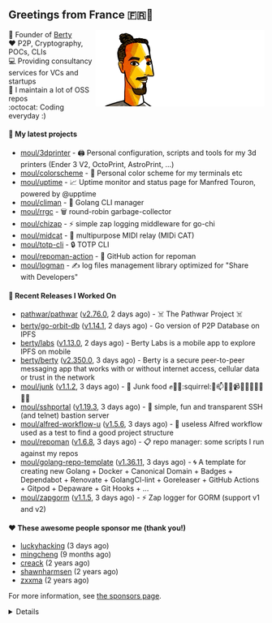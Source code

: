 ## Greetings from France 🇫🇷👋

<img align="right" src="https://raw.githubusercontent.com/moul/moul/main/contribute.gif">

:hammer: Founder of [Berty](https://github.com/berty)<br/>
:heart: P2P, Cryptography, POCs, CLIs<br/>
:computer: Providing consultancy services for VCs and startups<br/> 
:construction: I maintain a lot of OSS repos<br/>
:octocat: Coding everyday :)<br/>

#### 🌱 My latest projects


- [moul/3dprinter](https://github.com/moul/3dprinter) - 🖨 Personal configuration, scripts and tools for my 3d printers (Ender 3 V2, OctoPrint, AstroPrint, …)
- [moul/colorscheme](https://github.com/moul/colorscheme) - 🌈 Personal color scheme for my terminals etc
- [moul/uptime](https://github.com/moul/uptime) - 📈 Uptime monitor and status page for Manfred Touron, powered by @upptime
- [moul/climan](https://github.com/moul/climan) - 🦪 Golang CLI manager
- [moul/rrgc](https://github.com/moul/rrgc) - 🗑 round-robin garbage-collector
- [moul/chizap](https://github.com/moul/chizap) - ⚡️ simple zap logging middleware for go-chi 
- [moul/midcat](https://github.com/moul/midcat) - 🎹 multipurpose MIDI relay (MIDi CAT)
- [moul/totp-cli](https://github.com/moul/totp-cli) - 🔒 TOTP CLI
- [moul/repoman-action](https://github.com/moul/repoman-action) - 🐙 GitHub action for repoman
- [moul/logman](https://github.com/moul/logman) - ✍️ log files management library optimized for &#34;Share with Developers&#34;

#### 🔭 Recent Releases I Worked On

- [pathwar/pathwar](https://github.com/pathwar/pathwar) ([v2.76.0](https://github.com/pathwar/pathwar/releases/tag/v2.76.0), 2 days ago) - ☠️ The Pathwar Project ☠️
- [berty/go-orbit-db](https://github.com/berty/go-orbit-db) ([v1.14.1](https://github.com/berty/go-orbit-db/releases/tag/v1.14.1), 2 days ago) - Go version of P2P Database on IPFS
- [berty/labs](https://github.com/berty/labs) ([v1.13.0](https://github.com/berty/labs/releases/tag/v1.13.0), 2 days ago) - Berty Labs is a mobile app to explore IPFS on mobile
- [berty/berty](https://github.com/berty/berty) ([v2.350.0](https://github.com/berty/berty/releases/tag/v2.350.0), 3 days ago) - Berty is a secure peer-to-peer messaging app that works with or without internet access, cellular data or trust in the network
- [moul/junk](https://github.com/moul/junk) ([v1.1.2](https://github.com/moul/junk/releases/tag/v1.1.2), 3 days ago) - :poop: Junk food :fist::frog::first_quarter_moon_with_face::squirrel::mega::mailbox::bulb::low_brightness::video_camera::calling::ski::dart::bikini::eggplant::barber::aquarius:
- [moul/sshportal](https://github.com/moul/sshportal) ([v1.19.3](https://github.com/moul/sshportal/releases/tag/v1.19.3), 3 days ago) - :tophat: simple, fun and transparent SSH (and telnet) bastion server
- [moul/alfred-workflow-u](https://github.com/moul/alfred-workflow-u) ([v1.5.6](https://github.com/moul/alfred-workflow-u/releases/tag/v1.5.6), 3 days ago) - 🚧 useless Alfred workflow used as a test to find a good project structure
- [moul/repoman](https://github.com/moul/repoman) ([v1.6.8](https://github.com/moul/repoman/releases/tag/v1.6.8), 3 days ago) - 📋 repo manager: some scripts I run against my repos
- [moul/golang-repo-template](https://github.com/moul/golang-repo-template) ([v1.36.11](https://github.com/moul/golang-repo-template/releases/tag/v1.36.11), 3 days ago) - 🌀 A template for creating new Golang &#43; Docker &#43; Canonical Domain &#43; Badges &#43; Dependabot &#43; Renovate &#43; GolangCI-lint &#43; Goreleaser &#43; GitHub Actions &#43; Gitpod &#43; Depaware &#43; Git Hooks &#43; ...
- [moul/zapgorm](https://github.com/moul/zapgorm) ([v1.1.5](https://github.com/moul/zapgorm/releases/tag/v1.1.5), 3 days ago) - ⚡ Zap logger for GORM (support v1 and v2)


#### ❤️ These awesome people sponsor me (thank you!)


- [luckyhacking](https://github.com/luckyhacking) (3 days ago)
- [mingcheng](https://github.com/mingcheng) (9 months ago)
- [creack](https://github.com/creack) (2 years ago)
- [shawnharmsen](https://github.com/shawnharmsen) (2 years ago)
- [zxxma](https://github.com/zxxma) (2 years ago)

For more information, see [the sponsors page](https://github.com/sponsors/moul/).

<details>


  <h4>🚧 Things I did recently</h4>
  <ul>
  
  <li><a href="https://wip.co/@moul/todos/189179">💉  2nd pfizer #life</a> (7 months ago)</li>
  <li><a href="https://wip.co/@moul/todos/189178">📻 daily &#34;Hacker News Café&#34; on ClubHouse #life</a> (7 months ago)</li>
  <li><a href="https://wip.co/@moul/todos/184389">🐙  yesterday on GitHub #oss</a> (9 months ago)</li>
  <li><a href="https://wip.co/@moul/todos/183459">👥  weekly sync with #berty team</a> (9 months ago)</li>
  <li><a href="https://wip.co/@moul/todos/183349">🐙  yesterday on GitHub #oss</a> (9 months ago)</li>
  </ul>

  <h4>📜 Recent blog posts</h4>
  <ul>
  
  <li><a href="https://manfred.life/pp2p8-berty-news/">Paris P2P #8 - Last News from Berty</a> (2 years ago)</li>
  <li><a href="https://manfred.life/feeling-lucky/">Feeling Lucky</a> (2 years ago)</li>
  <li><a href="https://manfred.life/oss-challenges-slides/">Challenges of Open-Source (presentation)</a> (2 years ago)</li>
  <li><a href="https://manfred.life/oss-challenges/">Challenges of Open-Source</a> (2 years ago)</li>
  <li><a href="https://manfred.life/stay-flexible/">Flexibility in Project Development</a> (2 years ago)</li>
  </ul>

  <h4>📓 Gists I wrote</h4>
  <ul>
  <li><a href="https://gist.github.com/2dd66ce9133e6585040122d563afa039">github-other-repos.md</a> (1 year ago)</li>
  <li><a href="https://gist.github.com/3d9a81083861a2bb2a04b80dad79bb68">Yo! 👋👋</a> (2 years ago)</li>
  <li><a href="https://gist.github.com/0d8a8e72d07e7d461bdc9c243893fcc7">Caching-friendly Makefile Rule to use Protoc within Docker</a> (2 years ago)</li>
  
  </ul>

  <h4>👯 Check out some of my recent followers</h4>
  <ul>
  
  <li><a href="https://github.com/luminaire-dev">luminaire-dev</a>
  <li><a href="https://github.com/luckyhacking">luckyhacking</a>
  <li><a href="https://github.com/taehyunnkim">taehyunnkim</a>
  <li><a href="https://github.com/rubiojr">rubiojr</a>
  <li><a href="https://github.com/correia-joao">correia-joao</a>
  </ul>

  <h4>💬 Feedback</h4>

  <p>
    If you use one of my projects, I'd love to hear from you!
    Don't be shy and let me know what you liked and what needs being improved.
    Got an issue? Open a ticket, I don't bite and will try my best to help!
  </p>

  <h4>📫 How to reach me</h4>
  <ul>
    <li>Twitter: <a href="https://twitter.com/moul">https://twitter.com/moul</a></li>
    <li>Blog: <a href="https://manfred.life/">https://manfred.life/</a></li>
  </ul>

  <hr />

  <summary>Details</summary>
  <img src="https://img.shields.io/badge/📦%20%20release-experimental-blue"/>
  <img src="https://img.shields.io/badge/coverage-@moul%20is%20unstable-red?logo=codecov"/>
  <img src="https://img.shields.io/badge/👤%20%20mood-👍%20👍%20👍-black"/>
  <img src="https://img.shields.io/badge/🌐%20%20country-France%20🇫🇷-pink"/>
  

  <hr />

  <img src="https://github-readme-stats.vercel.app/api?username=moul&count_private=true&show_icons=true"/>

  <img src="https://img.shields.io/date/1644617117.svg?label=build&colorB=purple" />

 <details><summary>Click!</summary> <details><summary>Click!</summary> <details><summary>Click!</summary> <details><summary>Click!</summary> <details><summary>Click!</summary> <details><summary>Click!</summary> <details><summary>Click!</summary> <details><summary>Click!</summary> <details><summary>Click!</summary> <details><summary>Click!</summary> <details><summary>Click!</summary> <details><summary>Click!</summary> <details><summary>Click!</summary> <details><summary>Click!</summary> <details><summary>Click!</summary> <details><summary>Click!</summary> <details><summary>Click!</summary> <details><summary>Click!</summary> <details><summary>Click!</summary> <details><summary>Click!</summary> <details><summary>Click!</summary> <details><summary>Click!</summary> Thank you 😎 </details> </details> </details> </details> </details> </details> </details> </details> </details> </details> </details> </details> </details> </details> </details> </details> </details> </details> </details> </details> </details> </details>
</details>

<img src="https://visitor-badge.glitch.me/badge?page_id=moul.moul" width="1" height="1"/>